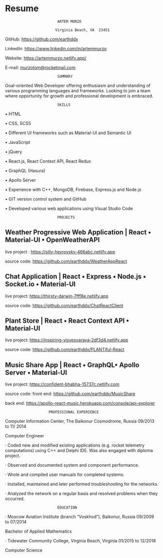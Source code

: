 # Resume
							ARTEM MURZO
	
						   Virginia Beach, VA  23451   	 
								

GitHub: https://github.com/earthddx

LinkedIn: https://www.linkedin.com/in/artemmurzo

Website: https://artemmurzo.netlify.app/

E-mail: murzotom@rocketmail.com 




							SUMMARY 

Goal-oriented Web Developer offering enthusiasm and understanding of various programming languages and frameworks. Looking to join a team where opportunity for growth and professional development is embraced. 
 

							SKILLS 

•	HTML

•	CSS, SCSS 

•	Different UI frameworks such as Material-UI and Semantic UI

•	JavaScript

•	jQuery

•	React.js, React Context API, React Redux

•	GraphQL (Hasura)

•	Apollo Server

•	Experience with C++, MongoDB, Firebase, Express.js and Node.js 

•	GIT version control system and GitHub

•	Developed various web applications using Visual Studio Code 



							PROJECTS

##	Weather Progressive Web Application | React • Material-UI • OpenWeatherAPI

live project : https://silly-heyrovsky-466abc.netlify.app

source code: https://github.com/earthddx/WeatherAppReact


##	Chat Application | React • Express • Node.js • Socket.io • Material-UI

live project: https://thirsty-darwin-7fff8e.netlify.app

source code: https://github.com/earthddx/ChatReactClient


##	Plant Store | React • React Context API • Material-UI

live project: https://inspiring-visvesvaraya-2df3d4.netlify.app

source code: https://github.com/earthddx/PLANTiful-React


##	Music Share App | React • GraphQL• Apollo Server • Material-UI 

live project: https://confident-bhabha-15737c.netlify.com

source code: front end: https://github.com/earthddx/MusicShare

back end: https://apollo-react-music.herokuapp.com/console/api-explorer
			    

						PROFESSIONAL EXPERIENCE

Computer Information Center, The Baikonur Cosmodrome, Russia 						   09/2013 to 11/ 2014 

Computer Engineer

·	Coded new and modified existing applications (e.g. rocket telemetry computations) using C++ and Delphi IDE. Was also engaged with diploma project. 

·	Observed and documented system and component performance.

·	Wrote and compiled user manuals for completed systems.

·	Installed, maintained and later performed troubleshooting for the networks.

·	Analyzed the network on a regular basis and resolved problems when they occurred.



							EDUCATION 

·	Moscow Aviation Institute (branch “Voskhod”), Baikonur, Russia 					    09/2009 to 07/2014

Bachelor of Applied Mathematics    

·	Tidewater Community College, Virginia Beach, Virginia 								    01/2015 to 12/2018

Computer Science		                                   




